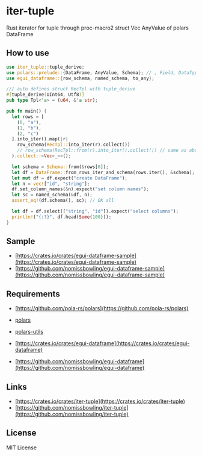 iter-tuple
==========

Rust iterator for tuple through proc-macro2 struct Vec AnyValue of polars DataFrame


How to use
----------

```rust
use iter_tuple::tuple_derive;
use polars::prelude::{DataFrame, AnyValue, Schema}; // , Field, DataType
use egui_dataframe::{row_schema, named_schema, to_any};

/// auto defines struct RecTpl with tuple_derive
#[tuple_derive(UInt64, Utf8)]
pub type Tpl<'a> = (u64, &'a str);

pub fn main() {
  let rows = [
    (0, "a"),
    (1, "b"),
    (2, "c")
  ].into_iter().map(|r|
    row_schema(RecTpl::into_iter(r).collect())
    // row_schema(RecTpl::from(r).into_iter().collect()) // same as above
  ).collect::<Vec<_>>();

  let schema = Schema::from(&rows[0]);
  let df = DataFrame::from_rows_iter_and_schema(rows.iter(), &schema);
  let mut df = df.expect("create DataFrame");
  let n = vec!["id", "string"];
  df.set_column_names(&n).expect("set column names");
  let sc = named_schema(&df, n);
  assert_eq!(df.schema(), sc); // OK all

  let df = df.select(["string", "id"]).expect("select columns");
  println!("{:?}", df.head(Some(100)));
}
```


Sample
------

- [https://crates.io/crates/egui-dataframe-sample](https://crates.io/crates/egui-dataframe-sample)
- [https://github.com/nomissbowling/egui-dataframe-sample](https://github.com/nomissbowling/egui-dataframe-sample)


Requirements
------------

- [https://github.com/pola-rs/polars](https://github.com/pola-rs/polars)
- [polars](https://crates.io/crates/polars)
- [polars-utils](https://crates.io/crates/polars-utils)

- [https://crates.io/crates/egui-dataframe](https://crates.io/crates/egui-dataframe)
- [https://github.com/nomissbowling/egui-dataframe](https://github.com/nomissbowling/egui-dataframe)


Links
-----

- [https://crates.io/crates/iter-tuple](https://crates.io/crates/iter-tuple)
- [https://github.com/nomissbowling/iter-tuple](https://github.com/nomissbowling/iter-tuple)


License
-------

MIT License
